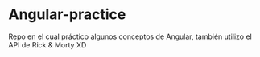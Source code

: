 # Angular-practice

Repo en el cual práctico algunos conceptos de Angular, 
también utilizo el API de Rick & Morty XD